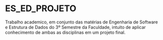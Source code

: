 # ES_ED_PROJETO
Trabalho academico, em conjunto das matérias de Engenharia de Software e Estrutura de Dados do 3º Semestre da Faculdade, intuito de aplicar conhecimento de ambas as disciplinas em um projeto final.
